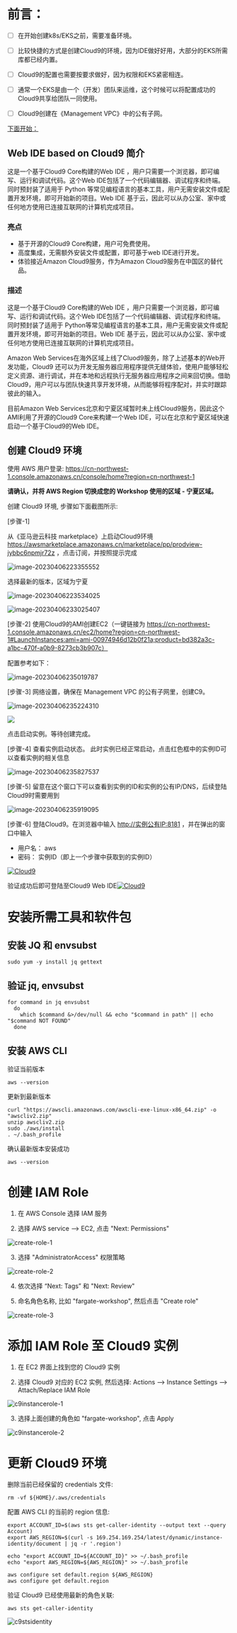 # 前言：

- [ ] 在开始创建k8s/EKS之前，需要准备环境。
- [ ] 比较快捷的方式是创建Cloud9的环境，因为IDE做好好用，大部分的EKS所需库都已经内置。
- [ ] Cloud9的配置也需要按要求做好，因为权限和EKS紧密相连。
- [ ] 通常一个EKS是由一个（开发）团队来运维，这个时候可以将配置成功的Cloud9共享给团队一同使用。
- [ ] Cloud9创建在《Management VPC》中的公有子网。



<u>下面开始：</u>



## Web IDE based on Cloud9 简介

这是一个基于Cloud9 Core构建的Web IDE ，用户只需要一个浏览器，即可编写、运行和调试代码。这个Web IDE包括了一个代码编辑器、调试程序和终端。同时预封装了适用于 Python 等常见编程语言的基本工具，用户无需安装文件或配置开发环境，即可开始新的项目。Web IDE 基于云，因此可以从办公室、家中或任何地方使用已连接互联网的计算机完成项目。

### 亮点

- 基于开源的Cloud9 Core构建，用户可免费使用。
- 高度集成，无需额外安装文件或配置，即可基于web IDE进行开发。
- 体验接近Amazon Cloud9服务，作为Amazon Cloud9服务在中国区的替代品。

### 描述

这是一个基于Cloud9 Core构建的Web IDE ，用户只需要一个浏览器，即可编写、运行和调试代码。这个Web IDE包括了一个代码编辑器、调试程序和终端。同时预封装了适用于 Python等常见编程语言的基本工具，用户无需安装文件或配置开发环境，即可开始新的项目。Web IDE 基于云，因此可以从办公室、家中或任何地方使用已连接互联网的计算机完成项目。

Amazon Web Services在海外区域上线了Cluod9服务，除了上述基本的Web开发功能，Cloud9 还可以为开发无服务器应用程序提供无缝体验，使用户能够轻松定义资源、进行调试，并在本地和远程执行无服务器应用程序之间来回切换。借助 Cloud9，用户可以与团队快速共享开发环境，从而能够将程序配对，并实时跟踪彼此的输入。

目前Amazon Web Services北京和宁夏区域暂时未上线Cloud9服务，因此这个AMI利用了开源的Cloud9 Core来构建一个Web IDE，可以在北京和宁夏区域快速启动一个基于Cloud9的Web IDE。









## 创建 Cloud9 环境

使用 AWS 用户登录: https://cn-northwest-1.console.amazonaws.cn/console/home?region=cn-northwest-1

**请确认，并将 AWS Region 切换成您的 Workshop 使用的区域 - 宁夏区域。**

创建 Cloud9 环境, 步骤如下面截图所示:



[步骤-1]

从《亚马逊云科技 marketplace》上启动Cloud9环境 https://awsmarketplace.amazonaws.cn/marketplace/pp/prodview-jybbc6npmjr72z ，点击订阅，并按照提示完成

![image-20230406223355552](https://raw.githubusercontent.com/liangyimingcom/storage/master/PicGo/image-20230406223355552.png)

选择最新的版本，区域为宁夏

![image-20230406223534025](https://raw.githubusercontent.com/liangyimingcom/storage/master/PicGo/image-20230406223534025.png)

![image-20230406233025407](https://raw.githubusercontent.com/liangyimingcom/storage/master/PicGo/image-20230406233025407.png)



[步骤-2] 使用Cloud9的AMI创建EC2（一键链接为 https://cn-northwest-1.console.amazonaws.cn/ec2/home?region=cn-northwest-1#LaunchInstances:ami=ami-00974946d12b0f21a;product=bd382a3c-a1bc-470f-a0b9-8273cb3b907c）

配置参考如下：

![image-20230406235019787](https://raw.githubusercontent.com/liangyimingcom/storage/master/PicGo/image-20230406235019787.png)



[步骤-3] 网络设置，确保在 Management VPC 的公有子网里，创建C9。

![image-20230406235224310](https://raw.githubusercontent.com/liangyimingcom/storage/master/PicGo/image-20230406235224310.png)



![](https://raw.githubusercontent.com/liangyimingcom/storage/master/PicGo/image-20230406235246640.png)

点击启动实例。等待创建完成。



[步骤-4]  查看实例启动状态。 此时实例已经正常启动，点击红色框中的实例ID可以查看实例的相关信息

![image-20230406235827537](../../../../../Users/yiming/Library/Application%20Support/typora-user-images/image-20230406235827537.png)



[步骤-5] 留意在这个窗口下可以查看到实例的ID和实例的公有IP/DNS，后续登陆Cloud9时需要用到

![image-20230406235919095](https://raw.githubusercontent.com/liangyimingcom/storage/master/PicGo/image-20230406235919095.png)

[步骤-6] 登陆Cloud9。在浏览器中输入 [http://实例公有IP:8181](http://xn--ip-pt3c84e26ufvq:8181/) ，并在弹出的窗口中输入

- 用户名： aws
- 密码： 实例ID（即上一个步骤中获取到的实例ID）

[![Cloud9](https://github.com/linjungz/cloud9/raw/master/pics/launch-12.jpg)](https://github.com/linjungz/cloud9/blob/master/pics/launch-12.jpg) 

验证成功后即可登陆至Cloud9 Web IDE[![Cloud9](https://github.com/linjungz/cloud9/raw/master/pics/launch-13.jpg)](https://github.com/linjungz/cloud9/blob/master/pics/launch-13.jpg) 







# 安装所需工具和软件包


## 安装 JQ 和 envsubst

```
sudo yum -y install jq gettext
```

## 验证 jq, envsubst

```
for command in jq envsubst
  do
    which $command &>/dev/null && echo "$command in path" || echo "$command NOT FOUND"
  done
```

## 安装 AWS CLI

验证当前版本

```
aws --version
```

更新到最新版本

```
curl "https://awscli.amazonaws.com/awscli-exe-linux-x86_64.zip" -o "awscliv2.zip"
unzip awscliv2.zip
sudo ./aws/install
. ~/.bash_profile

```

确认最新版本安装成功

```
aws --version
```



# 创建 IAM Role


1.  在 AWS Console 选择 IAM 服务

2. 选择 AWS service --> EC2, 点击 "Next: Permissions"

![create-role-1](image/cloud9/create-role-1.jpg)

3. 选择 "AdministratorAccess" 权限策略

![create-role-2](image/cloud9/create-role-2.jpg)

4. 依次选择 “Next: Tags” 和 "Next: Review"

5. 命名角色名称, 比如 "fargate-workshop", 然后点击 "Create role"

![create-role-3](image/cloud9/create-role-3.jpg)





# 添加 IAM Role 至 Cloud9 实例


1. 在 EC2 界面上找到您的 Cloud9 实例

2. 选择 Cloud9 对应的 EC2 实例, 然后选择: Actions --> Instance Settings --> Attach/Replace IAM Role

![c9instancerole-1](image/cloud9/c9instancerole-1.jpg)

3. 选择上面创建的角色如 "fargate-workshop", 点击 Apply

![c9instancerole-2](image/cloud9/c9instancerole-2.jpg)





# 更新 Cloud9 环境


删除当前已经保留的 credentials 文件:

```
rm -vf ${HOME}/.aws/credentials
```

配置 AWS CLI 的当前的 region 信息:

```
export ACCOUNT_ID=$(aws sts get-caller-identity --output text --query Account)
export AWS_REGION=$(curl -s 169.254.169.254/latest/dynamic/instance-identity/document | jq -r '.region')

echo "export ACCOUNT_ID=${ACCOUNT_ID}" >> ~/.bash_profile
echo "export AWS_REGION=${AWS_REGION}" >> ~/.bash_profile

aws configure set default.region ${AWS_REGION}
aws configure get default.region
```

验证 Cloud9 已经使用最新的角色关联:

```
aws sts get-caller-identity
```

![c9stsidentity](image/cloud9/c9stsidentity.jpg)



